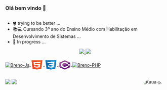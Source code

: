 ### Olá bem vindo 👋
 ##

* 🍀 trying to be better ...
* 📚💻 Cursando 3º ano do Ensino Médio com Habilitação em Desenvolvimento de Sistemas ...
* 💫 In progress ...

<div align="center">
<a href="https://github.com/naiolps">
<img height="180em" src="https://github-readme-stats.vercel.app/api?username=naiolps&show_icons=true&theme=merko&include_all_commits=true&count_private=true"/>
<img height="180em" src="https://github-readme-stats.vercel.app/api/top-langs/?username=naiolps&layout=compact&langs_count=7&theme=merko"/>
</div> 
<div style="display: inline_block"><br>
<img align="center" alt="Breno-Js" height="30" width="40" src="https://cdn.jsdelivr.net/gh/devicons/devicon/icons/javascript/javascript-original.svg" />
<img align="center" alt="Breno-HTML" height="30" width="40" src="https://raw.githubusercontent.com/devicons/devicon/master/icons/html5/html5-original.svg">
<img align="center" alt="Breno-CSS" height="30" width="40" src="https://raw.githubusercontent.com/devicons/devicon/master/icons/css3/css3-original.svg">
<img align="center" alt="Breno-Csharp" height="30" width="40" src="https://raw.githubusercontent.com/devicons/devicon/master/icons/csharp/csharp-original.svg">
<img align="center" alt="Breno-PHP" height="30" witdth="40" src="https://cdn.jsdelivr.net/gh/devicons/devicon/icons/php/php-original.svg" />
</div>
  
##
<div >
<a href="https://www.instagram.com/breno.ps/" target="_blank"><img src="https://img.shields.io/badge/-Instagram-%23E4405F?style=for-the-badge&logo=instagram&logoColor=white" target="_blank"></a>
<a href = "mailto:pereiradossantosbreno4@gmail.com"><img src="https://img.shields.io/badge/-Gmail-%23333?style=for-the-badge&logo=gmail&logoColor=white" target="_blank"></a>
  <img align="right" alt="Kaua-pic" height="150" style="border-radius:50px;"
     src="https://media-exp1.licdn.com/dms/image/D4D03AQGxoBa6WX8sIw/profile-displayphoto-shrink_800_800/0/1668792939565?e=1674086400&v=beta&t=Nq0wkRvez04CAUu6RF5Gq2tOtc57znEm3NsCsVQnjTA"](https://instagram.fssz6-1.fna.fbcdn.net/v/t51.2885-19/315349828_870107324427085_6505116409576986160_n.jpg?stp=dst-jpg_s150x150&_nc_ht=instagram.fssz6-1.fna.fbcdn.net&_nc_cat=101&_nc_ohc=MrFjWcMeZnAAX9zpk0X&edm=ACWDqb8BAAAA&ccb=7-5&oh=00_AfBCBOwf3zLRxaI7RlWM3_JlNrbiovROLqQAqOvYT6U-9g&oe=637D5AC7&_nc_sid=1527a3)>
</div>
